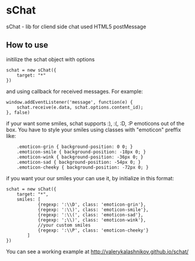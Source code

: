 sChat
=====

sChat - lib for cliend side chat used HTML5 postMessage


How to use
-----

initilize the schat object with options 
```
schat = new sChat({
	target: "*"
})
```
and using callback for received messages.
For example:

```
window.addEventListener('message', function(e) {
	schat.receive(e.data, schat.options.content_id);
}, false)
```

if your want some smiles, schat supports :), :(, :D, :P emoticons out of the box.
You have to style your smiles using classes with "emoticon" preffix like:
```
	.emoticon-grin { background-position: 0 0; }
	.emoticon-smile { background-position: -18px 0; }
	.emoticon-wink { background-position: -36px 0; }
	.emoticon-sad { background-position: -54px 0; }
	.emoticon-cheeky { background-position: -72px 0; } 
```

if you want your our smiles your can use it, by initialize in this format: 
```
schat = new sChat({
	target: "*",
	smiles: [
			{regexp: ':\\D', class: 'emoticon-grin'},
			{regexp: ':\\)', class: 'emoticon-smile'},
			{regexp: ':\\(', class: 'emoticon-sad'},
			{regexp: ';\\)', class: 'emoticon-wink'},
			//your custom smiles
			{regexp: ':\\P', class: 'emoticon-cheeky'}
		]
})
```
You can see a working example at http://valerykalashnikov.github.io/schat/